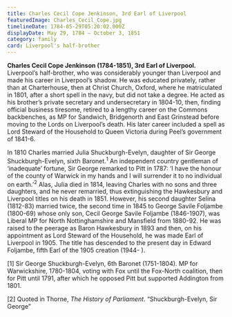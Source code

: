 ```yaml
---
title: Charles Cecil Cope Jenkinson, 3rd Earl of Liverpool
featuredImage: Charles_Cecil_Cope.jpg
timelineDate: 1784-05-29T05:20:02.000Z
displayDate: May 29, 1784 – October 3, 1851
category: family
card: Liverpool's half-brother
---
```


**Charles Cecil Cope Jenkinson (1784-1851), 3rd Earl of Liverpool.** Liverpool’s half-brother, who was considerably younger than Liverpool and made his career in Liverpool’s shadow. He was educated privately, rather than at Charterhouse, then at Christ Church, Oxford, where he matriculated in 1801, after a short spell in the navy, but did not take a degree. He acted as his brother’s private secretary and undersecretary in 1804-10, then, finding official business tiresome, retired to a lengthy career on the Commons backbenches, as MP for Sandwich, Bridgenorth and East Grinstead before moving to the Lords on Liverpool’s death. His later career included a spell as Lord Steward of the Household to Queen Victoria during Peel’s government of 1841-6.

In 1810 Charles married Julia Shuckburgh-Evelyn, daughter of Sir George Shuckburgh-Evelyn, sixth Baronet.<sup>1</sup> An independent country gentleman of ‘inadequate’ fortune, Sir George remarked to Pitt in 1787: ‘I have the honour of the county of Warwick in my hands and I will surrender it to no individual on earth.’<sup>2</sup> Alas, Julia died in 1814, leaving Charles with no sons and three daughters, and he never remarried, thus extinguishing the Hawkesbury and Liverpool titles on his death in 1851. However, his second daughter Selina (1812-83) married twice, the second time in 1845 to George Savile Foljambe (1800-69) whose only son, Cecil George Savile Foljambe (1846-1907), was Liberal MP for North Nottinghamshire and Mansfield from 1880-92. He was raised to the peerage as Baron Hawkesbury in 1893 and then, on his appointment as Lord Steward of the Household, he was made Earl of Liverpool in 1905. The title has descended to the present day in Edward Foljambe, fifth Earl of the 1905 creation (1944- ).

\[1] Sir George Shuckburgh-Evelyn, 6th Baronet (1751-1804). MP for Warwickshire, 1780-1804, voting with Fox until the Fox-North coalition, then for Pitt until 1791, after which he opposed Pitt but supported Addington from 1801.

\[2] Quoted in Thorne, _The History of Parliament_. “Shuckburgh-Evelyn, Sir George”
